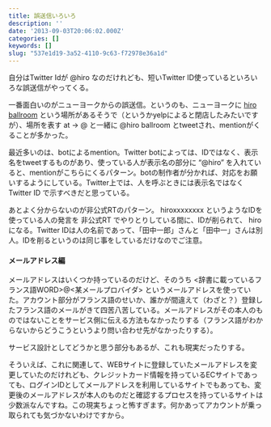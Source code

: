 ```yaml
---
title: 誤送信いろいろ
description: ''
date: '2013-09-03T20:06:02.000Z'
categories: []
keywords: []
slug: "537e1d19-3a52-4110-9c63-f72978e36a1d"
---
```

自分はTwitter Idが @hiro なのだけれども、短いTwitter ID使っているといろいろな誤送信がやってくる。

一番面白いのがニューヨークからの誤送信。というのも、ニューヨークに [hiro ballroom](http://www.yelp.com/biz/hiro-ballroom-new-york) という場所があるそうで（というかyelpによると閉店したみたいですが）、場所を表す at → @ と一緒に @hiro ballroom とtweetされ、mentionがくることが多かった。

最近多いのは、botによるmention。Twitter botによっては、IDではなく、表示名をtweetするものがあり、使っている人が表示名の部分に “@hiro” を入れていると、mentionがこちらにくるパターン。botの制作者が分かれば、対応をお願いするようにしている。Twitter上では、人を呼ぶときには表示名ではなく Twitter ID で示すべきだと思っている。

あとよく分からないのが非公式RTのパターン。 hiroxxxxxxxx というようなIDを使っている人の発言を 非公式RT でやりとりしている間に、IDが削られて、 hiro になる。Twitter IDは人の名前であって、「田中一郎」さんと「田中一」さんは別人。IDを削るというのは同じ事をしているだけなのでご注意。

#### メールアドレス編

メールアドレスはいくつか持っているのだけど、そのうち <辞書に載っているフランス語WORD>@<某メールプロバイダ> というメールアドレスを使っていた。アカウント部分がフランス語のせいか、誰かが間違えて（わざと？）登録したフランス語のメールがきて四苦八苦している。メールアドレスがその本人のものではないことをサービス側に伝える方法もなかったりする（フランス語がわからないからどうこうというより問い合わせ先がなかったりする）。

サービス設計としてどうかと思う部分もあるが、これも現実だったりする。

そういえば、これに関連して、WEBサイトに登録していたメールアドレスを変更していたのだけれども、クレジットカード情報を持っているECサイトであっても、ログインIDとしてメールアドレスを利用しているサイトでもあっても、変更後のメールアドレスが本人のものだと確認するプロセスを持っているサイトは少数派なんですね。この現実ちょっと怖すぎます。何かあってアカウントが乗っ取られても気づかないわけですから。
